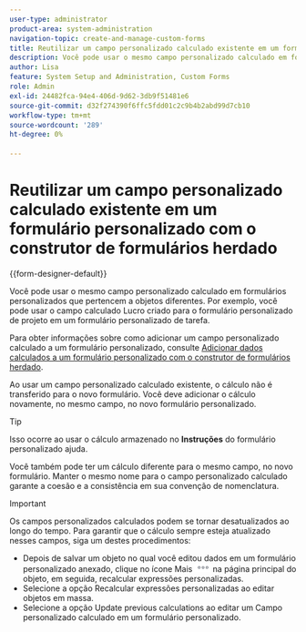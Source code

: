 ```yaml
---
user-type: administrator
product-area: system-administration
navigation-topic: create-and-manage-custom-forms
title: Reutilizar um campo personalizado calculado existente em um formulário personalizado com o construtor de formulários herdado
description: Você pode usar o mesmo campo personalizado calculado em formulários personalizados que pertencem a objetos diferentes. Por exemplo, você pode usar o campo calculado Lucro criado para o formulário personalizado de projeto em um formulário personalizado de tarefa.
author: Lisa
feature: System Setup and Administration, Custom Forms
role: Admin
exl-id: 24482fca-94e4-406d-9d62-3db9f51481e6
source-git-commit: d32f274390f6ffc5fdd01c2c9b4b2abd99d7cb10
workflow-type: tm+mt
source-wordcount: '289'
ht-degree: 0%

---
```


# Reutilizar um campo personalizado calculado existente em um formulário personalizado com o construtor de formulários herdado

{{form-designer-default}}

Você pode usar o mesmo campo personalizado calculado em formulários personalizados que pertencem a objetos diferentes. Por exemplo, você pode usar o campo calculado Lucro criado para o formulário personalizado de projeto em um formulário personalizado de tarefa.

Para obter informações sobre como adicionar um campo personalizado calculado a um formulário personalizado, consulte [Adicionar dados calculados a um formulário personalizado com o construtor de formulários herdado](../../../administration-and-setup/customize-workfront/create-manage-custom-forms/add-calculated-data-to-custom-form.md).

Ao usar um campo personalizado calculado existente, o cálculo não é transferido para o novo formulário. Você deve adicionar o cálculo novamente, no mesmo campo, no novo formulário personalizado.

>[!TIP]
>
>Isso ocorre ao usar o cálculo armazenado no **Instruções** do formulário personalizado ajuda.

Você também pode ter um cálculo diferente para o mesmo campo, no novo formulário. Manter o mesmo nome para o campo personalizado calculado garante a coesão e a consistência em sua convenção de nomenclatura.

>[!IMPORTANT]
>
>Os campos personalizados calculados podem se tornar desatualizados ao longo do tempo. Para garantir que o cálculo sempre esteja atualizado nesses campos, siga um destes procedimentos:
>
>* Depois de salvar um objeto no qual você editou dados em um formulário personalizado anexado, clique no ícone Mais ![](assets/more-icon.png) na página principal do objeto, em seguida, recalcular expressões personalizadas.
>* Selecione a opção Recalcular expressões personalizadas ao editar objetos em massa.
>* Selecione a opção Update previous calculations ao editar um Campo personalizado calculado em um formulário personalizado.
>
